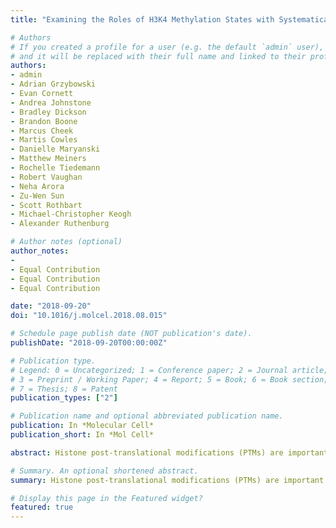 ```yaml
---
title: "Examining the Roles of H3K4 Methylation States with Systematically Characterized Antibodies"

# Authors
# If you created a profile for a user (e.g. the default `admin` user), write the username (folder name) here 
# and it will be replaced with their full name and linked to their profile.
authors:
- admin
- Adrian Grzybowski
- Evan Cornett
- Andrea Johnstone
- Bradley Dickson
- Brandon Boone
- Marcus Cheek
- Martis Cowles
- Danielle Maryanski
- Matthew Meiners
- Rochelle Tiedemann
- Robert Vaughan
- Neha Arora
- Zu-Wen Sun
- Scott Rothbart
- Michael-Christopher Keogh
- Alexander Ruthenburg

# Author notes (optional)
author_notes:
- 
- Equal Contribution
- Equal Contribution
- Equal Contribution

date: "2018-09-20"
doi: "10.1016/j.molcel.2018.08.015"

# Schedule page publish date (NOT publication's date).
publishDate: "2018-09-20T00:00:00Z"

# Publication type.
# Legend: 0 = Uncategorized; 1 = Conference paper; 2 = Journal article;
# 3 = Preprint / Working Paper; 4 = Report; 5 = Book; 6 = Book section;
# 7 = Thesis; 8 = Patent
publication_types: ["2"]

# Publication name and optional abbreviated publication name.
publication: In *Molecular Cell*
publication_short: In *Mol Cell*

abstract: Histone post-translational modifications (PTMs) are important genomic regulators often studied by chromatin immunoprecipitation (ChIP), whereby their locations and relative abundance are inferred by antibody capture of nucleosomes and associated DNA. However, the specificity of antibodies within these experiments has not been systematically studied. Here, we use histone peptide arrays and internally calibrated ChIP (ICeChIP) to characterize 52 commercial antibodies purported to distinguish the H3K4 methylforms (me1, me2, and me3, with each ascribed distinct biological functions). We find that many widely used antibodies poorly distinguish the methylforms and that high- and low-specificity reagents can yield dramatically different biological interpretations, resulting in substantial divergence from the literature for numerous H3K4 methylform paradigms. Using ICeChIP, we also discern quantitative relationships between enhancer H3K4 methylation and promoter transcriptional output and can measure global PTM abundance changes. Our results illustrate how poor antibody specificity contributes to the "reproducibility crisis," demonstrating the need for rigorous, platform-appropriate validation.

# Summary. An optional shortened abstract.
summary: Histone post-translational modifications (PTMs) are important genomic regulators often studied by chromatin immunoprecipitation (ChIP), whereby their locations and relative abundance are inferred by antibody capture of nucleosomes and associated DNA. Here, we use histone peptide arrays and internally calibrated ChIP (ICeChIP) to characterize 52 commercial antibodies purported to distinguish the H3K4 methylforms (me1, me2, and me3, with each ascribed distinct biological functions).

# Display this page in the Featured widget?
featured: true
---
```


